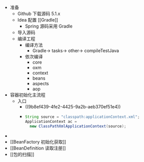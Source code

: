 - 准备
	- Github 下载源码 5.1.x
	- Idea 配置 [[Gradle]]
		- Spring 源码采用 Gradle
	- 导入源码
	- 编译工程
		- 编译方法
			- Gradle-> tasks-> other-> compileTestJava
		- 依次编译
			- core
			- oxm
			- context
			- beans
			- aspects
			- aop
- 容器初始化主流程
	- 入口
		- ((9b8ef439-4fe2-4425-9a2b-aeb370ef51e4))
		- ```java
		  String source = "classpath:applicationContext.xml";
		  ApplicationContext ac = 
		    new ClassPathXmlApplicationContext(source);
		  ```
-
- [[BeanFactory 初始化获取]]
- [[BeanDefinition 读取注册]]
- [[包的扫描]]